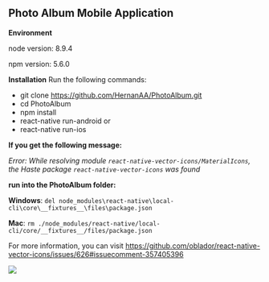 Photo Album Mobile Application
------------------------------
**Environment**

node version: 8.9.4

npm version: 5.6.0

**Installation**
Run the following commands: 

 - git clone https://github.com/HernanAA/PhotoAlbum.git
 - cd PhotoAlbum
 - npm install
 - react-native run-android
or
 - react-native run-ios

**If you get the following message:** 

*Error: While resolving module `react-native-vector-icons/MaterialIcons`, the Haste package `react-native-vector-icons` was found*

**run into the PhotoAlbum folder:**

**Windows**: ``del node_modules\react-native\local-cli\core\__fixtures__\files\package.json``

**Mac**:  ``rm ./node_modules/react-native/local-cli/core/__fixtures__/files/package.json``

For more information, you can visit  https://github.com/oblador/react-native-vector-icons/issues/626#issuecomment-357405396


![](https://user-images.githubusercontent.com/7015591/35919566-5246fc80-0bf4-11e8-89ab-3d7d23460a53.gif)
